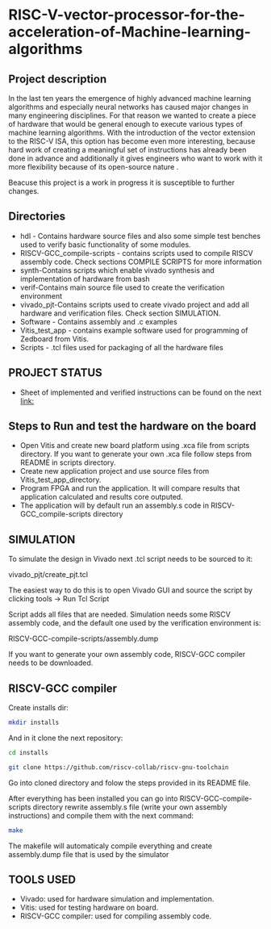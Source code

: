# RISC-V-vector-processor-for-the-acceleration-of-Machine-learning-algorithms

## Project description

In the last ten years the emergence of highly advanced machine learning algorithms
and especially neural networks has caused major changes in many engineering disciplines.
For that reason we  wanted to create a piece of hardware that would be general enough
to execute various types of machine learning algorithms.
With the introduction of the vector extension to the RISC-V ISA, this option has become
even more interesting, because hard work of creating a meaningful set of instructions has
already been done in advance and additionally it gives engineers who want to work with it
more flexibility because of its open-source nature .

Beacuse this project is a work in progress it is susceptible to further changes.

## Directories
* hdl - Contains hardware source files and also some simple test benches used to verify
         basic functionality of some modules.
* RISCV-GCC_compile-scripts - contains scripts used to compile RISCV assembly code.
                               Check sections COMPILE SCRIPTS for more information
* synth-Contains scripts which enable vivado synthesis and implementation of hardware
         from bash
* verif-Contains main source file used to create the verification environment
* vivado_pjt-Contains scripts used to create vivado project and add all hardware and verification files.
              Check section SIMULATION.
* Software - Contains assembly and .c examples
* Vitis_test_app - contains example software used for programming of Zedboard from Vitis.
* Scripts - .tcl files used for packaging of all the hardware files

## PROJECT STATUS

* Sheet of implemented and verified instructions can be found on the next [link:](https://docs.google.com/spreadsheets/d/1fCqdjVGNh2V0TndOiQdK-zKLkYkHDLEMYcRyQqehwq8/edit?usp=sharing)

## Steps to Run and test the hardware on the board

* Open Vitis and create new board platform using .xca file from scripts directory. If you
  want to generate your own .xca file follow steps from README in scripts directory.
* Create new application project and use source files from Vitis_test_app_directory.
* Program FPGA and run the application. It will compare results that application calculated
  and results core outputed.
* The application will by default run an assembly.s code in RISCV-GCC_compile-scripts directory
          
## SIMULATION

To simulate the design in Vivado next .tcl script needs to be sourced to it:

  vivado_pjt/create_pjt.tcl

The easiest way to do this is to open Vivado GUI and source the script by
clicking tools -> Run Tcl Script

Script adds all files that are needed. Simulation needs some RISCV assembly code,
and the default one used by the verification environment is:

RISCV-GCC-compile-scripts/assembly.dump

If you want to generate your own assembly code, RISCV-GCC compiler needs to be downloaded.

## RISCV-GCC compiler

Create installs dir:

```bash
mkdir installs
```

And in it clone the next repository:

```bash
cd installs

git clone https://github.com/riscv-collab/riscv-gnu-toolchain
```
Go into cloned directory and folow the steps provided in its README file.

After everything has been installed you can go into RISCV-GCC-compile-scripts directory
rewrite assembly.s file (write your own assembly instructions) and compile them
with the next command:

```bash
make
```

The makefile will automaticaly compile everything and create assembly.dump file that
is used by the simulator

## TOOLS USED

* Vivado: used for hardware simulation and implementation.
* Vitis: used for testing hardware on board.
* RISCV-GCC compiler: used for compiling assembly code.






  